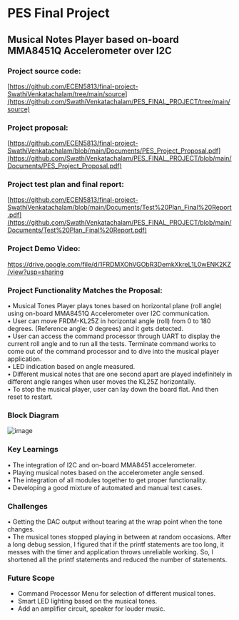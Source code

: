 # PES Final Project
## Musical Notes Player based on-board MMA8451Q Accelerometer over I2C

### Project source code: <br/>
[https://github.com/ECEN5813/final-project-SwathiVenkatachalam/tree/main/source](https://github.com/SwathiVenkatachalam/PES_FINAL_PROJECT/tree/main/source) <br/>

### Project proposal: <br/>
[https://github.com/ECEN5813/final-project-SwathiVenkatachalam/blob/main/Documents/PES_Project_Proposal.pdf](https://github.com/SwathiVenkatachalam/PES_FINAL_PROJECT/blob/main/Documents/PES_Project_Proposal.pdf) <br/>

### Project test plan and final report: <br/>
[https://github.com/ECEN5813/final-project-SwathiVenkatachalam/blob/main/Documents/Test%20Plan_Final%20Report.pdf](https://github.com/SwathiVenkatachalam/PES_FINAL_PROJECT/blob/main/Documents/Test%20Plan_Final%20Report.pdf) <br/>

### Project Demo Video:  <br/>
https://drive.google.com/file/d/1FRDMXOhVGObR3DemkXkreL1L0wENK2KZ/view?usp=sharing <br/>

### Project Functionality Matches the Proposal:<br/>
• Musical Tones Player plays tones based on horizontal plane (roll angle) using 
on-board MMA8451Q Accelerometer over I2C communication.<br/>
• User can move FRDM-KL25Z in horizontal angle (roll) from 0 to 180 degrees. 
(Reference angle: 0 degrees) and it gets detected.<br/>
• User can access the command processor through UART to display the current 
roll angle and to run all the tests. Terminate command works to come out of the 
command processor and to dive into the musical player application. <br/>
• LED indication based on angle measured. <br/>
• Different musical notes that are one second apart are played indefinitely in 
different angle ranges when user moves the KL25Z horizontally.<br/>
• To stop the musical player, user can lay down the board flat. And then reset to 
restart.<br/>

### Block Diagram
![image](https://user-images.githubusercontent.com/112472328/236640511-f36eb467-fcbc-4534-a41c-428bc82c417d.png)<br/>

### Key Learnings
• The integration of I2C and on-board MMA8451 accelerometer. <br/>
• Playing musical notes based on the accelerometer angle sensed.<br/>
• The integration of all modules together to get proper functionality.<br/>
• Developing a good mixture of automated and manual test cases.<br/>

### Challenges
• Getting the DAC output without tearing at the wrap point when the tone 
changes.<br/>
• The musical tones stopped playing in between at random occasions. After a long 
debug session, I figured that if the printf statements are too long, it messes with 
the timer and application throws unreliable working. So, I shortened all the 
printf statements and reduced the number of statements.<br/>

### Future Scope
- Command Processor Menu for selection of different musical tones.
- Smart LED lighting based on the musical tones.
- Add an amplifier circuit, speaker for louder music.




